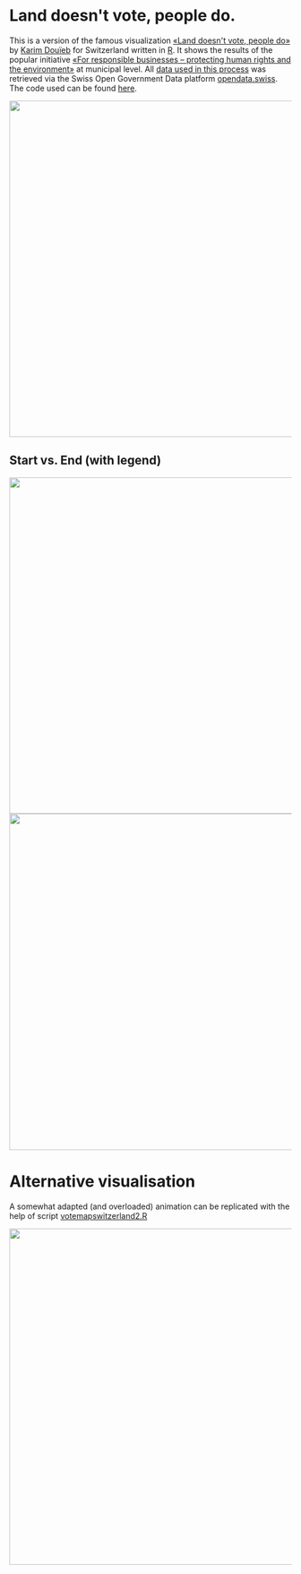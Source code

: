 # Land doesn't vote, people do.
This is a version of the famous visualization [«Land doesn't vote, people do»](https://themorningnews.org/p/the-history-of-the-map-behind-land-doesnt-vote-people-do) by [Karim Douïeb](https://twitter.com/karim_douieb) for Switzerland written in [R](https://www.r-project.org/). It shows the results of the popular initiative [«For responsible businesses – protecting human rights and the environment»](https://www.admin.ch/gov/en/start/documentation/votes/20201129/iniziativa-popolare-per-imprese-responsabili-a-tutela-dell-essere-umano-e-dell-ambiente.html) at municipal level. All [data used in this process](https://opendata.swiss/de/dataset/echtzeitdaten-am-abstimmungstag-zu-eidgenoessischen-abstimmungsvorlagen) was retrieved via the Swiss Open Government Data platform [opendata.swiss](https://opendata.swiss). The code used can be found [here](https://github.com/zumbov2/votemapswitzerland/blob/main/votemapswitzerland.R).  

<img src="https://github.com/zumbov2/votemapswitzerland/blob/main/animation1.gif" width="600">  

## Start vs. End (with legend)
<img src="https://github.com/zumbov2/votemapswitzerland/blob/main/start.png" width="600">  
<img src="https://github.com/zumbov2/votemapswitzerland/blob/main/end2.png" width="600">  

# Alternative visualisation
A somewhat adapted (and overloaded) animation can be replicated with the help of script [votemapswitzerland2.R](https://github.com/zumbov2/votemapswitzerland/blob/main/votemapswitzerland.R)

<img src="https://github.com/zumbov2/votemapswitzerland/blob/main/animation3.gif" width="600">  
